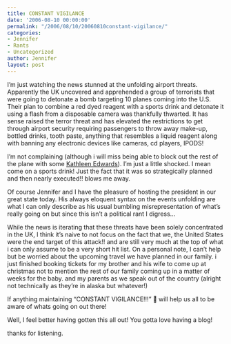```yaml
---
title: CONSTANT VIGILANCE
date: '2006-08-10 00:00:00'
permalink: "/2006/08/10/20060810constant-vigilance/"
categories:
- Jennifer
- Rants
- Uncategorized
author: Jennifer
layout: post
---
```


I&#8217;m just watching the news stunned at the unfolding airport threats. Apparently the UK uncovered and apprehended a group of terrorists that were going to detonate a bomb targeting 10 planes coming into the U.S. Their plan to combine a red dyed reagent with a sports drink and detonate it using a flash from a disposable camera was thankfully thwarted. It has sense raised the terror threat and has elevated the restrictions to get through airport security requiring passengers to throw away make-up, bottled drinks, tooth paste, anything that resembles a liquid reagent along with banning any electronic devices like cameras, cd players, IPODS!

I&#8217;m not complaining (although i will miss being able to block out the rest of the plane with some  [Kathleen Edwards](http://www.kathleenedwards.com/)). I&#8217;m just a little shocked. I mean come on a sports drink! Just the fact that it was so strategically planned and then nearly executed!! blows me away.

Of course Jennifer and I have the pleasure of hosting the president in our great state today. His always eloquent syntax on the events unfolding are what I can only describe as his usual bumbling misrepresentation of what&#8217;s really going on but since this isn&#8217;t a political rant I digress&#8230;

While the news is iterating that these threats have been solely concentrated in the UK, I think it&#8217;s naive to not focus on the fact that we, the United States were the end target of this attack!! and are still very much at the top of what i can only assume to be a very short hit list. On a personal note, I can&#8217;t help but be worried about the upcoming travel we have planned in our family. i just finished booking tickets for my brother and his wife to come up at christmas not to mention the rest of our family coming up in a matter of weeks for the baby. and my parents as we speak out of the country (alright not technically as they&#8217;re in alaska but whatever!)

If anything maintaining &#8220;CONSTANT VIGILANCE!!!&#8221; 🙂 will help us all to be aware of whats going on out there!

Well, I feel better having gotten this all out! You gotta love having a blog!

thanks for listening.
